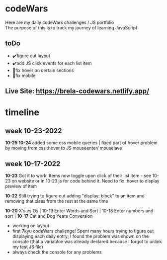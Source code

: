 # codeWars
Here are my daily codeWars challenges / JS portfolio<br>
The purpose of this is to track my journey of learning JavaScript
## toDo
* ✔️figure out layout
* ✔️add JS click events for each list item
* 📌fix hover on certain sections
* 📌fix mobile

## Live Site: https://brela-codewars.netlify.app/


# timeline

## week 10-23-2022
<strong>10-25</strong> 
<strong>10-24</strong> added some css mobile queries | fixed part of hover problem by moving from css :hover to JS mouseenter/ mouselave

## week 10-17-2022
<strong>10-23</strong> Got it to work! Items now toggle upon click of their list item - see 10-23 on website or in 10-23.js for code behind it. Need to fix :hover to display preview of item

<strong>10-22</strong> Still trying to figure out adding "display: block" to an item and removing that class from the rest at the same time

<strong>10-20</strong> X's vs Os | 10-19 Enter Words and Sort | 10-18 Enter numbers and sort | <strong>10-17</strong> Cat and Dog Years Conversion 

* working on layout
* first 7kyu codeWars challenge!
Spent many hours trying to figure out displaying each daily entry; I found the problem was shown on the console (that a variabloe was already declared because I forgot to unlink my test JS file) 
* always check the console for any problems



